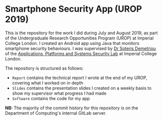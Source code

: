 # Smartphone Security App (UROP 2019)

This is the repository for the work I did during July and August 2019, as part of the Undergraduate Research Opportunities Program (UROP) at Imperial College London. I created an Android app using Java that monitors smartphone security behaviours. I was supervised by [Dr Soteris Demetriou](https://www.imperial.ac.uk/people/s.demetriou) of the [Applications, Platforms and Systems Security Lab](https://apss.doc.ic.ac.uk/) at Imperial College London. 

The repository is structured as follows:

* `Report` contains the technical report I wrote at the end of my UROP, covering what I worked on in depth
* `Slides` contains the presentation slides I created on a weekly basis to show my supervisor what progress I had made
* `Software` contains the code for my app

**NB:** The majority of the commit history for this repository is on the Department of Computing's internal GitLab server.

